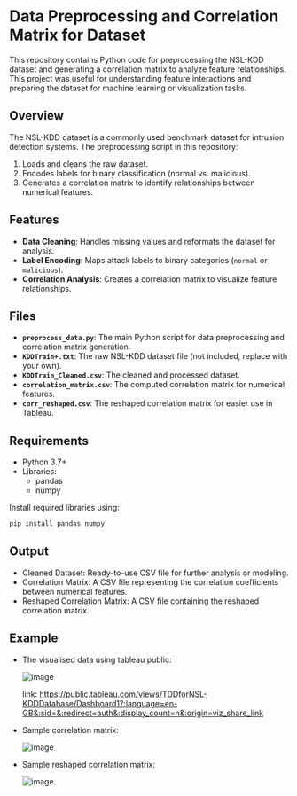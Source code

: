 # Data Preprocessing and Correlation Matrix for Dataset  
This repository contains Python code for preprocessing the NSL-KDD dataset and generating a correlation matrix to analyze feature relationships. This project was useful for understanding feature interactions and preparing the dataset for machine learning or visualization tasks.  

## Overview  
The NSL-KDD dataset is a commonly used benchmark dataset for intrusion detection systems. The preprocessing script in this repository:  
1. Loads and cleans the raw dataset.  
2. Encodes labels for binary classification (normal vs. malicious).  
3. Generates a correlation matrix to identify relationships between numerical features.  

## Features  
- **Data Cleaning**: Handles missing values and reformats the dataset for analysis.  
- **Label Encoding**: Maps attack labels to binary categories (`normal` or `malicious`).  
- **Correlation Analysis**: Creates a correlation matrix to visualize feature relationships.  

## Files  
- **`preprocess_data.py`**: The main Python script for data preprocessing and correlation matrix generation.  
- **`KDDTrain+.txt`**: The raw NSL-KDD dataset file (not included, replace with your own).  
- **`KDDTrain_Cleaned.csv`**: The cleaned and processed dataset.  
- **`correlation_matrix.csv`**: The computed correlation matrix for numerical features.
- **`corr_reshaped.csv`**: The reshaped correlation matrix for easier use in Tableau.

## Requirements  
- Python 3.7+  
- Libraries:  
  - pandas  
  - numpy  

Install required libraries using:  
```bash
pip install pandas numpy
```

## Output
* Cleaned Dataset: Ready-to-use CSV file for further analysis or modeling.
* Correlation Matrix: A CSV file representing the correlation coefficients between numerical features.
* Reshaped Correlation Matrix: A CSV file containing the reshaped correlation matrix. 

## Example
* The visualised data using tableau public:
  
  ![image](https://github.com/user-attachments/assets/833b5349-1f43-4aa1-824c-4d799c05bc4a)

  link: https://public.tableau.com/views/TDDforNSL-KDDDatabase/Dashboard1?:language=en-GB&:sid=&:redirect=auth&:display_count=n&:origin=viz_share_link


* Sample correlation matrix:
  
  ![image](https://github.com/user-attachments/assets/e4b66662-1040-4a57-b809-be1663661e36)



* Sample reshaped correlation matrix:

  ![image](https://github.com/user-attachments/assets/60d7c3dd-48b2-4dfb-ad0b-a3927a771852)

